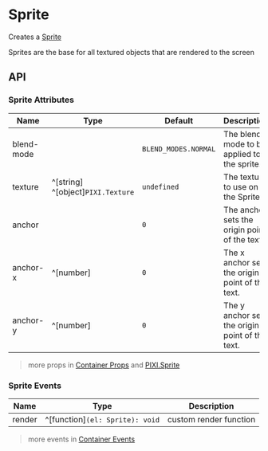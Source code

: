 # Sprite

Creates a [Sprite](https://svelte-pixi.com/docs/components/sprite)

Sprites are the base for all textured objects that are rendered to the screen

<demo src="./demo/basic.vue" />

## API

### Sprite Attributes

| Name | Type | Default | Description |
| --- | --- | --- | --- |
| blend-mode | <api-blend-mode /> | `BLEND_MODES.NORMAL` | The blend mode to be applied to the sprite. |
| texture | ^[string] ^[object]`PIXI.Texture` | `undefined` | The texture to use on the Sprite. |
| anchor | <api-point /> | `0` | The anchor sets the origin point of the text. |
| anchor-x | ^[number] | `0` | The x anchor sets the origin point of the text. |
| anchor-y | ^[number] | `0` | The y anchor sets the origin point of the text. |

> more props in [Container Props](/guide/elements/container/#container-props) and [PIXI.Sprite](https://pixijs.download/release/docs/PIXI.Sprite.html)

### Sprite Events

| Name | Type | Description |
| --- | --- | --- |
| render | ^[function]`(el: Sprite): void` | custom render function |

> more events in [Container Events](/guide/elements/container/#container-events)